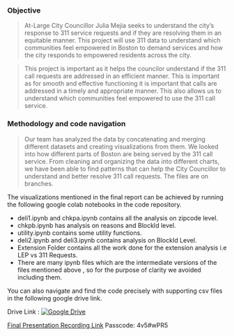 <h3> Objective </h3>

> At-Large City Councillor Julia Mejia seeks to understand the city’s response to 311 service requests and if they are resolving them in an equitable manner. This project will use 311 data to understand which communities feel empowered in Boston to demand services and how the city responds to empowered residents across the city.

> This project is important as it helps the councilor understand if the 311 call requests are addressed in an efficient manner. This is important as for smooth and effective functioning it is important that calls are addressed in a timely and appropriate manner. This also allows us to understand which communities feel empowered to use the 311 call service. 
  
<h3> Methodology and code navigation </h3>  
  
> Our team has analyzed the data by concatenating and merging different datasets and creating visualizations from them. We looked into how different parts of Boston are being served by the 311 call service. From cleaning and organizing the data into different charts, we have been able to find patterns that can help the City Councillor to understand and better resolve 311 call requests. The files are on branches.

The visualizations mentioned in the final report can be achieved by running the following google colab notebooks in the code repository.

* deli1.ipynb and chkpa.ipynb contains all the analysis on zipcode level.
* chkpb.ipynb has analysis on reasons and BlockId level.
* utility.ipynb contains some utility functions. 
* deli2.ipynb and deli3.ipynb contains analysis on BlockId Level.
* Extension Folder contains all the work done for the extension analysis i.e LEP vs 311 Requests.
* There are many ipynb files which are the intermediate versions of the files mentioned above , so for the purpose of clarity we avoided including them.

You can also navigate and find the code precisely with supporting csv files in the following google drive link.

Drive Link : [![Google Drive](https://img.icons8.com/color/48/000000/google-drive.png)](https://drive.google.com/drive/folders/1M2b_ES7N_S5BsCEC1qW0HWY6TtjEdqAo?usp=share_link)

[Final Presentation Recording Link](https://bostonu.zoom.us/rec/share/d8X9vQNGGEg6gsx3xxApU_-qyJouB-SdoYfxFJo-o6PdK5tntViTDObsPvj0Dxhv.6TH86TN-di6GyihG)
Passcode: 4v5#wPR5
